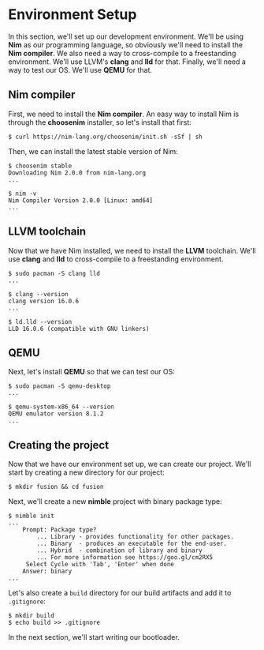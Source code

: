 # Environment Setup

In this section, we'll set up our development environment. We'll be using **Nim** as our programming language, so obviously we'll need to install the **Nim compiler**. We also need a way to cross-compile to a freestanding environment. We'll use LLVM's **clang** and **lld** for that. Finally, we'll need a way to test our OS. We'll use **QEMU** for that.

## Nim compiler

First, we need to install the **Nim compiler**. An easy way to install Nim is through the **choosenim** installer, so let's install that first:

```sh-session
$ curl https://nim-lang.org/choosenim/init.sh -sSf | sh
```

Then, we can install the latest stable version of Nim:

```sh-session
$ choosenim stable
Downloading Nim 2.0.0 from nim-lang.org
...

$ nim -v
Nim Compiler Version 2.0.0 [Linux: amd64]
...
```

## LLVM toolchain

Now that we have Nim installed, we need to install the **LLVM** toolchain. We'll use **clang** and **lld** to cross-compile to a freestanding environment.

```sh-session
$ sudo pacman -S clang lld
...

$ clang --version
clang version 16.0.6
...

$ ld.lld --version
LLD 16.0.6 (compatible with GNU linkers)
```

## QEMU

Next, let's install **QEMU** so that we can test our OS:

```sh-session
$ sudo pacman -S qemu-desktop
...

$ qemu-system-x86_64 --version
QEMU emulator version 8.1.2
...
```

## Creating the project

Now that we have our environment set up, we can create our project. We'll start by creating a new directory for our project:

```sh-session
$ mkdir fusion && cd fusion
```

Next, we'll create a new **nimble** project with binary package type:

```sh-session
$ nimble init
...
    Prompt: Package type?
        ... Library - provides functionality for other packages.
        ... Binary  - produces an executable for the end-user.
        ... Hybrid  - combination of library and binary
        ... For more information see https://goo.gl/cm2RX5
     Select Cycle with 'Tab', 'Enter' when done
    Answer: binary
...
```

Let's also create a `build` directory for our build artifacts and add it to `.gitignore`:

```sh-session
$ mkdir build
$ echo build >> .gitignore
```

In the next section, we'll start writing our bootloader.
